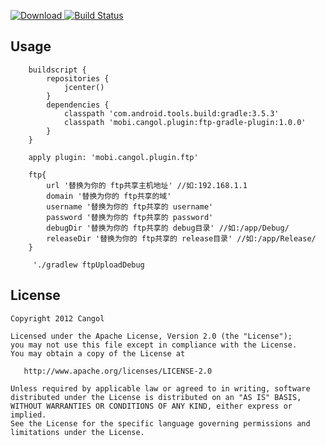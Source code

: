 [![Download](https://api.bintray.com/packages/cangol/maven/ftp-gradle-plugin/images/download.svg) ](https://bintray.com/cangol/maven/ftp-gradle-plugin/_latestVersion)
[![Build Status](https://travis-ci.org/Cangol/ftp-gradle-plugin.svg?branch=master)](https://travis-ci.org/Cangol/ftp-gradle-plugin)


Usage
-----------
        buildscript {
            repositories {
                jcenter()
            }
            dependencies {
                classpath 'com.android.tools.build:gradle:3.5.3'
                classpath 'mobi.cangol.plugin:ftp-gradle-plugin:1.0.0'
            }
        }

        apply plugin: 'mobi.cangol.plugin.ftp'

        ftp{
            url '替换为你的 ftp共享主机地址' //如:192.168.1.1
            domain '替换为你的 ftp共享的域'
            username '替换为你的 ftp共享的 username'
            password '替换为你的 ftp共享的 password'
            debugDir '替换为你的 ftp共享的 debug目录' //如:/app/Debug/
            releaseDir '替换为你的 ftp共享的 release目录' //如:/app/Release/
        }

         './gradlew ftpUploadDebug

License
-----------

    Copyright 2012 Cangol

    Licensed under the Apache License, Version 2.0 (the "License");
    you may not use this file except in compliance with the License.
    You may obtain a copy of the License at

       http://www.apache.org/licenses/LICENSE-2.0

    Unless required by applicable law or agreed to in writing, software
    distributed under the License is distributed on an "AS IS" BASIS,
    WITHOUT WARRANTIES OR CONDITIONS OF ANY KIND, either express or implied.
    See the License for the specific language governing permissions and
    limitations under the License.